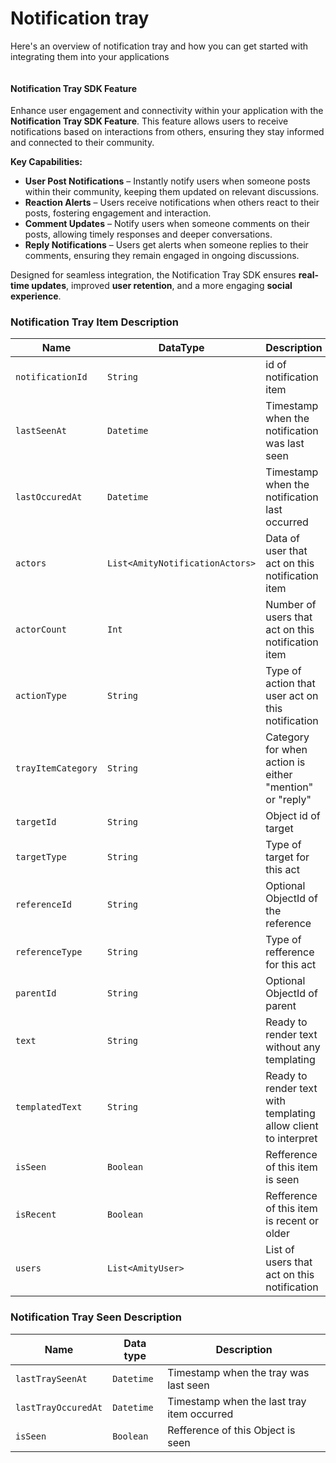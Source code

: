 # Notification tray

Here's an overview of notification tray and how you can get started with integrating them into your applications

<figure><img src="../../../.gitbook/assets/Screenshot 2568-04-22 at 15.35.51.png" alt=""><figcaption></figcaption></figure>

#### **Notification Tray SDK Feature**

Enhance user engagement and connectivity within your application with the **Notification Tray SDK Feature**. This feature allows users to receive notifications based on interactions from others, ensuring they stay informed and connected to their community.

**Key Capabilities:**

* **User Post Notifications** – Instantly notify users when someone posts within their community, keeping them updated on relevant discussions.
* **Reaction Alerts** – Users receive notifications when others react to their posts, fostering engagement and interaction.
* **Comment Updates** – Notify users when someone comments on their posts, allowing timely responses and deeper conversations.
* **Reply Notifications** – Users get alerts when someone replies to their comments, ensuring they remain engaged in ongoing discussions.

Designed for seamless integration, the Notification Tray SDK ensures **real-time updates**, improved **user retention**, and a more engaging **social experience**.

### Notification Tray Item Description

| Name | DataType | Description |
| --- | --- | --- |
| `notificationId` | `String` | id of notification item |
| `lastSeenAt` | `Datetime` | Timestamp when the notification was last seen |
| `lastOccuredAt` | `Datetime` | Timestamp when the notification last occurred |
| `actors` | `List<AmityNotificationActors>` | Data of user that act on this notification item |
| `actorCount` | `Int` | Number of users that act on this notification item |
| `actionType` | `String` | Type of action that user act on this notification |
| `trayItemCategory` | `String` | Category for when action is either "mention" or "reply" |
| `targetId` | `String` | Object id of target |
| `targetType` | `String` | Type of target for this act |
| `referenceId` | `String` | Optional ObjectId of the reference |
| `referenceType` | `String` | Type of refference for this act |
| `parentId` | `String` | Optional ObjectId of parent |
| `text` | `String` | Ready to render text without any templating |
| `templatedText` | `String` | Ready to render text with templating allow client to interpret |
| `isSeen` | `Boolean` | Refference of this item is seen |
| `isRecent` | `Boolean` | Refference of this item is recent or older |
| `users` | `List<AmityUser>` | List of users that act on this notification |

### Notification Tray Seen Description

| Name | Data type | Description |
| --- | --- | --- |
| `lastTraySeenAt` | `Datetime` | Timestamp when the tray was last seen |
| `lastTrayOccuredAt` | `Datetime` | Timestamp when the last tray item occurred |
| `isSeen` | `Boolean` | Refference of this Object is seen |